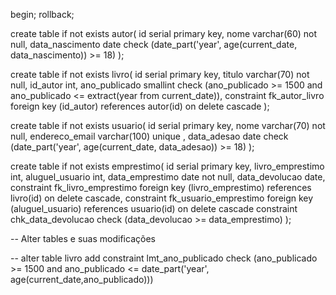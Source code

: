 begin;
rollback;

create table if not exists autor(
	id serial primary key,
	nome varchar(60) not null,
	data_nascimento date check (date_part('year', age(current_date, data_nascimento)) >= 18)
);

create table if not exists livro(
	id serial primary key,
	titulo varchar(70) not null,
	id_autor int,
	ano_publicado smallint check (ano_publicado >= 1500 and ano_publicado <= extract(year from current_date)),
	constraint fk_autor_livro foreign key (id_autor) references autor(id) on delete cascade
);

create table if not exists usuario(
	id serial primary key,
	nome varchar(70) not null,
	endereco_email varchar(100) unique ,
	data_adesao date check (date_part('year', age(current_date, data_adesao)) >= 18)
);

create table if not exists emprestimo(
	id serial primary key,
	livro_emprestimo int,
	aluguel_usuario int,
	data_emprestimo date not null,
	data_devolucao date,
	constraint fk_livro_emprestimo foreign key (livro_emprestimo) references livro(id) on delete cascade,
	constraint fk_usuario_emprestimo foreign key (aluguel_usuario) references usuario(id) on delete cascade
	constraint chk_data_devolucao check (data_devolucao >= data_emprestimo)
);

-- Alter tables e suas modificações

-- alter table livro add constraint lmt_ano_publicado check (ano_publicado >= 1500 and ano_publicado <= date_part('year', age(current_date,ano_publicado)))

